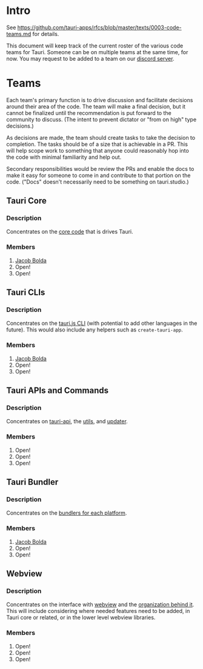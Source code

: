 # Intro
See https://github.com/tauri-apps/rfcs/blob/master/texts/0003-code-teams.md for details.

This document will keep track of the current roster of the various code teams for Tauri. Someone can be on multiple teams at the same time, for now. You may request to be added to a team on our [discord server](https://discord.gg/SpmNs4S).

# Teams

Each team's primary function is to drive discussion and facilitate decisions around their area of the code. The team will make a final decision, but it cannot be finalized until the recommendation is put forward to the community to discuss. (The intent to prevent dictator or "from on high" type decisions.)

As decisions are made, the team should create tasks to take the decision to completion. The tasks should be of a size that is achievable in a PR. This will help scope work to something that anyone could reasonably hop into the code with minimal familiarity and help out.

Secondary responsibilities would be review the PRs and enable the docs to make it easy for someone to come in and contribute to that portion on the code. ("Docs" doesn't necessarily need to be something on tauri.studio.)

## Tauri Core
### Description

Concentrates on the [core code](https://github.com/tauri-apps/tauri/tree/dev/tauri) that is drives Tauri.

### Members

1) [Jacob Bolda](https://github.com/jbolda)
1) Open!
1) Open!

## Tauri CLIs
### Description

Concentrates on the [tauri.js CLI](https://github.com/tauri-apps/tauri/tree/dev/cli/tauri.js) (with potential to add other languages in the future). This would also include any helpers such as `create-tauri-app`.

### Members

1) [Jacob Bolda](https://github.com/jbolda)
1) Open!
1) Open!

## Tauri APIs and Commands
### Description

Concentrates on [tauri-api](https://github.com/tauri-apps/tauri/tree/dev/tauri-api), the [utils](https://github.com/tauri-apps/tauri/tree/dev/tauri-utils), and [updater](https://github.com/tauri-apps/tauri/tree/dev/tauri-updater).

### Members

1) Open!
1) Open!
1) Open!

## Tauri Bundler
### Description

Concentrates on the [bundlers for each platform](https://github.com/tauri-apps/tauri/tree/dev/cli/tauri-bundler). 

### Members

1) [Jacob Bolda](https://github.com/jbolda)
1) Open!
1) Open!

## Webview
### Description

Concentrates on the interface with [webview](https://github.com/webview/webview_rust) and the [organization behind it](https://github.com/webview). This will include considering where needed features need to be added, in Tauri core or related, or in the lower level webview libraries.

### Members

1) Open!
1) Open!
1) Open!
